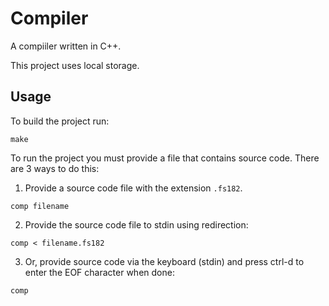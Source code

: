 # Compiler

A compiiler written in C++.

This project uses local storage.

## Usage

To build the project run:
```
make
```

To run the project you must provide a file that contains source code. There are 3 ways to do this:  
1. Provide a source code file with the extension `.fs182`.
```
comp filename
```    
2. Provide the source code file to stdin using redirection:
```
comp < filename.fs182
```    
3. Or, provide source code via the keyboard (stdin) and press ctrl-d to enter the EOF character when done: 
```
comp
```    
